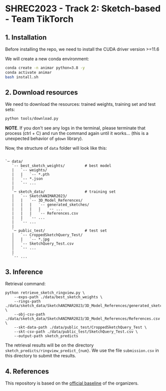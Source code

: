 # SHREC2023 - Track 2: Sketch-based - Team TikTorch

## 1. Installation
<span id='2-install'></span>

Before installing the repo, we need to install the CUDA driver version >=11.6

We will create a new conda environment:

```bash
conda create -n animar python=3.8 -y
conda activate animar
bash install.sh
```

## 2. Download resources

We need to download the resources: trained weights, training set and test sets:

```bash
python tools/download.py
```

**NOTE**. If you don't see any logs in the terminal, please terminate that process (ctrl + C) and run the command again until it works... (this is a unexpected behavior of `gdown` library).


Now, the structure of `data` folder will look like this:

```

`─ data/
   `-- best_sketch_weights/         # best model
   |   `-- weights/
   |   |   `-- *.pth
   |   `-- *.json
   |   `-- ...
   |
   `─ sketch_data/                  # training set
   |   `-- SketchANIMAR2023/
   │   |   `-- 3D_Model_References/
   |   |   |   `-- generated_sketches/
   |   |   |   |   `-- ...
   |   |   |   `-- References.csv
   |   |   `-- ...
   |   `-- ...  
   |  
   `─ public_test/                  # test set
   │   `-- CroppedSketchQuery_Test/
   │   |   `-- *.jpg
   │   `-- SketchQuery_Test.csv
   │   `-- ...
   |
   `-- ... 
```

## 3. Inference

Retrieval command:

```
python retrieve_sketch_ringview.py \
    --exps-path ./data/best_sketch_weights \
    --rings-path ./data/sketch_data/SketchANIMAR2023/3D_Model_References/generated_sketches \
    --obj-csv-path ./data/sketch_data/SketchANIMAR2023/3D_Model_References/References.csv \
    --skt-data-path ./data/public_test/CroppedSketchQuery_Test \
    --skt-csv-path ./data/public_test/SketchQuery_Test.csv \
    --output-path sketch_predicts
```

The retrieval results will be on the directory `sketch_predicts/ringview_predict_{num}`. We use the file `submission.csv` in this directory to submit the results.

## 4. References

This repository is based on the [official baseline](https://github.com/nhtlongcs/SHREC23-ANIMAR-BASELINE) of the organizers.
